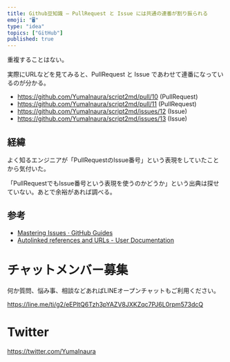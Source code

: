 ```yaml
---
title: Github豆知識 — PullRequest と Issue には共通の連番が割り振られる
emoji: "🖥"
type: "idea"
topics: ["GitHub"]
published: true
---
```


重複することはない。

実際にURLなどを見てみると、PullRequest と Issue であわせて連番になっているのが分かる。


- https://github.com/YumaInaura/script2md/pull/10 (PullRequest)
- https://github.com/YumaInaura/script2md/pull/11 (PullRequest)
- https://github.com/YumaInaura/script2md/issues/12 (Issue)
- https://github.com/YumaInaura/script2md/issues/13 (Issue)

## 経緯

よく知るエンジニアが「PullRequestのIssue番号」という表現をしていたことから気付いた。

「PullRequestでもIssue番号という表現を使うのかどうか」という出典は探せていない。あとで余裕があれば調べる。

## 参考

- [Mastering Issues · GitHub Guides](https://guides.github.com/features/issues/)
- [Autolinked references and URLs - User Documentation](https://help.github.com/articles/autolinked-references-and-urls/#issues-and-pull-requests)








<!-- Update From Qiita API -->

# チャットメンバー募集


何か質問、悩み事、相談などあればLINEオープンチャットもご利用ください。

https://line.me/ti/g2/eEPltQ6Tzh3pYAZV8JXKZqc7PJ6L0rpm573dcQ





# Twitter


https://twitter.com/YumaInaura


<!-- Update From Qiita API -->



